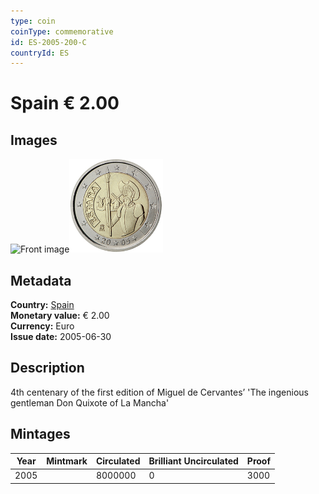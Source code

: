 ```yaml
---
type: coin
coinType: commemorative
id: ES-2005-200-C
countryId: ES
---
```


# Spain € 2.00

## Images

<img src="../../Images/common-2002-200.webp" height="150" alt="Front image"><img src="Images/ES-2005-200.webp" height="150" alt="Back image">

## Metadata

**Country:** [Spain](../../Countries/Spain/index.md)\
**Monetary value:** € 2.00\
**Currency:** Euro\
**Issue date:** 2005-06-30

## Description

4th centenary of the first edition of Miguel de Cervantes’ 'The ingenious gentleman Don Quixote of La Mancha'

## Mintages

| Year | Mintmark | Circulated | Brilliant Uncirculated | Proof |
| ---- | -------- | ---------- | ---------------------- | ----- |
| 2005 |          | 8000000    | 0                      | 3000  |
